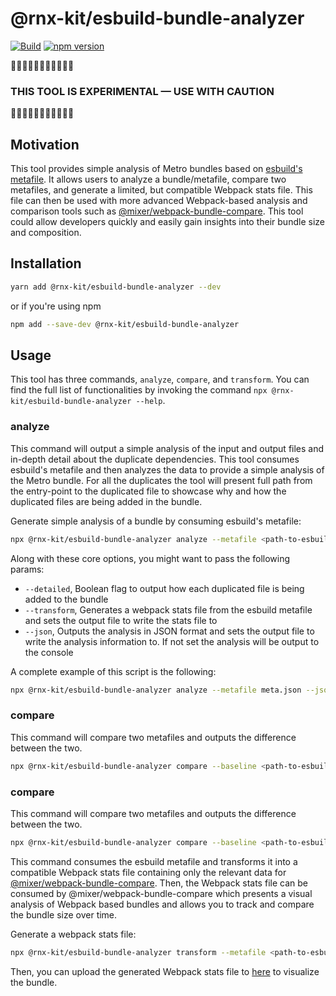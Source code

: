 # @rnx-kit/esbuild-bundle-analyzer

[![Build](https://github.com/microsoft/rnx-kit/actions/workflows/build.yml/badge.svg)](https://github.com/microsoft/rnx-kit/actions/workflows/build.yml)
[![npm version](https://img.shields.io/npm/v/@rnx-kit/esbuild-bundle-analyzer)](https://www.npmjs.com/package/@rnx-kit/esbuild-bundle-analyzer)

🚧🚧🚧🚧🚧🚧🚧🚧🚧🚧🚧

### THIS TOOL IS EXPERIMENTAL — USE WITH CAUTION

🚧🚧🚧🚧🚧🚧🚧🚧🚧🚧🚧

## Motivation

This tool provides simple analysis of Metro bundles based on
[esbuild's metafile](https://esbuild.github.io/api/#metafile). It allows users
to analyze a bundle/metafile, compare two metafiles, and generate a limited, but
compatible Webpack stats file. This file can then be used with more advanced
Webpack-based analysis and comparison tools such as
[@mixer/webpack-bundle-compare](https://github.com/microsoft/webpack-bundle-compare).
This tool could allow developers quickly and easily gain insights into their
bundle size and composition.

## Installation

```sh
yarn add @rnx-kit/esbuild-bundle-analyzer --dev
```

or if you're using npm

```sh
npm add --save-dev @rnx-kit/esbuild-bundle-analyzer
```

## Usage

This tool has three commands, `analyze`, `compare`, and `transform`. You can
find the full list of functionalities by invoking the command
`npx @rnx-kit/esbuild-bundle-analyzer --help`.

### analyze

This command will output a simple analysis of the input and output files and
in-depth detail about the duplicate dependencies. This tool consumes esbuild's
metafile and then analyzes the data to provide a simple analysis of the Metro
bundle. For all the duplicates the tool will present full path from the
entry-point to the duplicated file to showcase why and how the duplicated files
are being added in the bundle.

Generate simple analysis of a bundle by consuming esbuild's metafile:

```sh
npx @rnx-kit/esbuild-bundle-analyzer analyze --metafile <path-to-esbuild-metafile>
```

Along with these core options, you might want to pass the following params:

- `--detailed`, Boolean flag to output how each duplicated file is being added
  to the bundle
- `--transform`, Generates a webpack stats file from the esbuild metafile and
  sets the output file to write the stats file to
- `--json`, Outputs the analysis in JSON format and sets the output file to
  write the analysis information to. If not set the analysis will be output to
  the console

A complete example of this script is the following:

```sh
npx @rnx-kit/esbuild-bundle-analyzer analyze --metafile meta.json --json --detailed --transform dist/stats.json
```

### compare

This command will compare two metafiles and outputs the difference between the
two.

```sh
npx @rnx-kit/esbuild-bundle-analyzer compare --baseline <path-to-esbuild-metafile> --candidate <path-to-esbuild-metafile>
```

### compare

This command will compare two metafiles and outputs the difference between the
two.

```sh
npx @rnx-kit/esbuild-bundle-analyzer compare --baseline <path-to-esbuild-metafile> --candidate <path-to-esbuild-metafile>
```

This command consumes the esbuild metafile and transforms it into a compatible
Webpack stats file containing only the relevant data for
[@mixer/webpack-bundle-compare](https://github.com/microsoft/webpack-bundle-compare).
Then, the Webpack stats file can be consumed by @mixer/webpack-bundle-compare
which presents a visual analysis of Webpack based bundles and allows you to
track and compare the bundle size over time.

Generate a webpack stats file:

```sh
npx @rnx-kit/esbuild-bundle-analyzer transform --metafile <path-to-esbuild-metafile> --outputFile <path-to-webpack-stats-file>
```

Then, you can upload the generated Webpack stats file to
[here](https://happy-water-0887b0b1e.azurestaticapps.net/#/) to visualize the
bundle.
